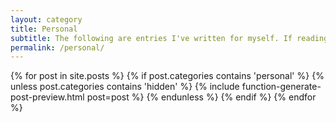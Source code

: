 ```yaml
---
layout: category
title: Personal
subtitle: The following are entries I've written for myself. If reading other people's diaries sounds appealing, then feel free to read them!
permalink: /personal/
---
```


<div class="posts">
	{% for post in site.posts %}
		{% if post.categories contains 'personal' %}
		    {% unless post.categories contains 'hidden' %}
			    {% include function-generate-post-preview.html post=post %}
			{% endunless %}
		{% endif %}
	{% endfor %}
</div>
